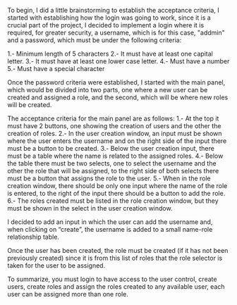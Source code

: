 To begin, I did a little brainstorming to establish the acceptance criteria, I started with establishing how the login was going to work, since it is a crucial part of the project, I decided to implement a login where it is required, for greater security, a username, 
which is for this case, "addmin" and a password, which must be under the following criteria:

1.- Minimum length of 5 characters
2.- It must have at least one capital letter.
3.- It must have at least one lower case letter.
4.- Must have a number
5.- Must have a special character

Once the password criteria were established, I started with the main panel, which would be divided into two parts, one where a new user can be created and assigned a role, and the second, which will be where new roles will be created.


The acceptance criteria for the main panel are as follows:
1.- At the top it must have 2 buttons, one showing the creation of users and the other the creation of roles.
2.- In the user creation window, an input must be shown where the user enters the username and on the right side of the input there must be a button to be created.
3.- Below the user creation input, there must be a table where the name is related to the assigned roles.
4.- Below the table there must be two selects, one to select the username and the other the role that will be assigned, to the right side of both selects there must be a button that assigns the role to the user.
5.- When in the role creation window, there should be only one input where the name of the role is entered, to the right of the input there should be a button to add the role.
6.- The roles created must be listed in the role creation window, but they must be shown in the select in the user creation window.



I decided to add an input in which the user can add the username and, when clicking on “create”, the username is added to a small name-role relationship table.

Once the user has been created, the role must be created (if it has not been previously created) since it is from this list of roles that the role selector is taken for the user to be assigned.

To summarize, you must login to have access to the user control, create users, create roles and assign the roles created to any available user, each user can be assigned more than one role.
